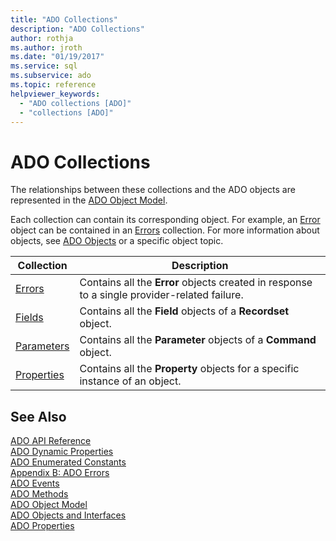 ```yaml
---
title: "ADO Collections"
description: "ADO Collections"
author: rothja
ms.author: jroth
ms.date: "01/19/2017"
ms.service: sql
ms.subservice: ado
ms.topic: reference
helpviewer_keywords:
  - "ADO collections [ADO]"
  - "collections [ADO]"
---
```

# ADO Collections
The relationships between these collections and the ADO objects are represented in the [ADO Object Model](./ado-object-model.md).  
  
 Each collection can contain its corresponding object. For example, an [Error](./error-object.md) object can be contained in an [Errors](./errors-collection-ado.md) collection. For more information about objects, see [ADO Objects](./ado-objects-and-interfaces.md) or a specific object topic.  
  
|Collection|Description|  
|-|-|  
|[Errors](./errors-collection-ado.md)|Contains all the **Error** objects created in response to a single provider-related failure.|  
|[Fields](./fields-collection-ado.md)|Contains all the **Field** objects of a **Recordset** object.|  
|[Parameters](./parameters-collection-ado.md)|Contains all the **Parameter** objects of a **Command** object.|  
|[Properties](./properties-collection-ado.md)|Contains all the **Property** objects for a specific instance of an object.|  
  
## See Also  
 [ADO API Reference](./ado-api-reference.md)   
 [ADO Dynamic Properties](./ado-dynamic-properties.md)   
 [ADO Enumerated Constants](./ado-enumerated-constants.md)   
 [Appendix B: ADO Errors](../../guide/appendixes/appendix-b-ado-errors.md)   
 [ADO Events](./ado-events.md)   
 [ADO Methods](./ado-methods.md)   
 [ADO Object Model](./ado-object-model.md)   
 [ADO Objects and Interfaces](./ado-objects-and-interfaces.md)   
 [ADO Properties](./ado-properties.md)